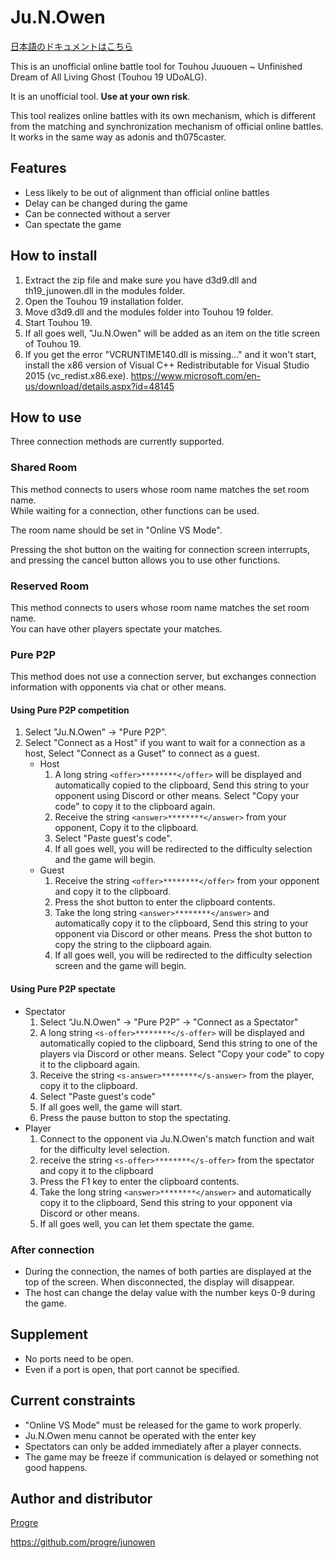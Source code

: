 # Ju.N.Owen

[日本語のドキュメントはこちら](./README.ja.md)

This is an unofficial online battle tool for Touhou Juuouen ~ Unfinished Dream of All Living Ghost (Touhou 19 UDoALG).

It is an unofficial tool. **Use at your own risk**.

This tool realizes online battles with its own mechanism, which is different from the matching and synchronization mechanism of official online battles.
It works in the same way as adonis and th075caster.

## Features

- Less likely to be out of alignment than official online battles
- Delay can be changed during the game
- Can be connected without a server
- Can spectate the game

## How to install

1. Extract the zip file and make sure you have d3d9.dll and th19_junowen.dll in the modules folder.
2. Open the Touhou 19 installation folder.
3. Move d3d9.dll and the modules folder into Touhou 19 folder.
4. Start Touhou 19.
5. If all goes well, "Ju.N.Owen" will be added as an item on the title screen of Touhou 19.
6. If you get the error "VCRUNTIME140.dll is missing..." and it won't start,
   install the x86 version of
   Visual C++ Redistributable for Visual Studio 2015 (vc_redist.x86.exe).
   <https://www.microsoft.com/en-us/download/details.aspx?id=48145>

## How to use

Three connection methods are currently supported.

### Shared Room

This method connects to users whose room name matches the set room name.  
While waiting for a connection, other functions can be used.

The room name should be set in "Online VS Mode".

Pressing the shot button on the waiting for connection screen interrupts, and pressing the cancel button allows you to use other functions.

### Reserved Room

This method connects to users whose room name matches the set room name.  
You can have other players spectate your matches.

### Pure P2P

This method does not use a connection server, but exchanges connection information with opponents via chat or other means.

#### Using Pure P2P competition

1. Select "Ju.N.Owen" -> "Pure P2P”.
2. Select "Connect as a Host" if you want to wait for a connection as a host,
   Select "Connect as a Guset" to connect as a guest.
    - Host
        1. A long string `<offer>********</offer>` will be displayed and automatically copied to the clipboard,
           Send this string to your opponent using Discord or other means.
           Select "Copy your code" to copy it to the clipboard again.
        2. Receive the string `<answer>********</answer>` from your opponent,
           Copy it to the clipboard.
        3. Select "Paste guest's code".
        4. If all goes well, you will be redirected to the difficulty selection and the game will begin.
    - Guest
        1. Receive the string `<offer>********</offer>` from your opponent and copy it to the clipboard.
        2. Press the shot button to enter the clipboard contents.
        3. Take the long string `<answer>********</answer>` and automatically copy it to the clipboard,
           Send this string to your opponent via Discord or other means.
           Press the shot button to copy the string to the clipboard again.
        4. If all goes well, you will be redirected to the difficulty selection screen and the game will begin.

#### Using Pure P2P spectate

- Spectator
    1. Select “Ju.N.Owen" -> "Pure P2P” -> "Connect as a Spectator"
    2. A long string `<s-offer>********</s-offer>` will be displayed and automatically copied to the clipboard,
       Send this string to one of the players via Discord or other means.
       Select "Copy your code" to copy it to the clipboard again.
    3. Receive the string `<s-answer>********</s-answer>` from the player,
       copy it to the clipboard.
    4. Select "Paste guest's code"
    5. If all goes well, the game will start.
    6. Press the pause button to stop the spectating.
- Player
    1. Connect to the opponent via Ju.N.Owen's match function and wait for the difficulty level selection.
    2. receive the string `<s-offer>********</s-offer>` from the spectator and copy it to the clipboard
    3. Press the F1 key to enter the clipboard contents.
    4. Take the long string `<answer>********</answer>` and automatically copy it to the clipboard,
       Send this string to your opponent via Discord or other means.
    5. If all goes well, you can let them spectate the game.

### After connection

- During the connection, the names of both parties are displayed at the top of the screen. When disconnected, the display will disappear.
- The host can change the delay value with the number keys 0-9 during the game.

## Supplement

- No ports need to be open.
- Even if a port is open, that port cannot be specified.

## Current constraints

- "Online VS Mode" must be released for the game to work properly.
- Ju.N.Owen menu cannot be operated with the enter key
- Spectators can only be added immediately after a player connects.
- The game may be freeze if communication is delayed or something not good happens.

## Author and distributor

[Progre](https://bsky.app/profile/progre.me)

<https://github.com/progre/junowen>
